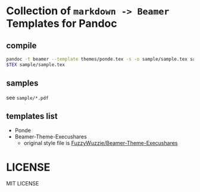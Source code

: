 # Collection of `markdown -> Beamer` Templates for Pandoc

## compile

```bash
pandoc -t beamer --template themes/ponde.tex -s -o sample/sample.tex sample/sample.md
$TEX sample/sample.tex
```

## samples

see `sample/*.pdf`

## templates list

- Ponde
- Beamer-Theme-Execushares
    - original style file is [FuzzyWuzzie/Beamer-Theme-Execushares](https://github.com/FuzzyWuzzie/Beamer-Theme-Execushares)

# LICENSE

MIT LICENSE

